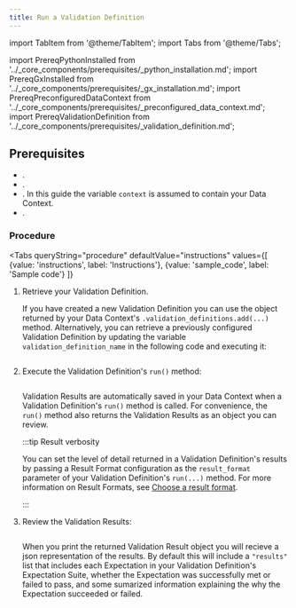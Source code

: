 ```yaml
---
title: Run a Validation Definition
---
```

import TabItem from '@theme/TabItem';
import Tabs from '@theme/Tabs';

import PrereqPythonInstalled from '../_core_components/prerequisites/_python_installation.md';
import PrereqGxInstalled from '../_core_components/prerequisites/_gx_installation.md';
import PrereqPreconfiguredDataContext from '../_core_components/prerequisites/_preconfigured_data_context.md';
import PrereqValidationDefinition from '../_core_components/prerequisites/_validation_definition.md';


## Prerequisites

- <PrereqPythonInstalled/>.
- <PrereqGxInstalled/>.
- <PrereqPreconfiguredDataContext/>. In this guide the variable `context` is assumed to contain your Data Context.
- <PrereqValidationDefinition/>.

### Procedure

<Tabs 
   queryString="procedure"
   defaultValue="instructions"
   values={[
      {value: 'instructions', label: 'Instructions'},
      {value: 'sample_code', label: 'Sample code'}
   ]}
>

<TabItem value="instructions" label="Instructions">

1. Retrieve your Validation Definition.

   If you have created a new Validation Definition you can use the object returned by your Data Context's `.validation_definitions.add(...)` method.  Alternatively, you can retrieve a previously configured Validation Definition by updating the variable `validation_definition_name` in the following code and executing it:

   ```python title="Python name="docs/docusaurus/docs/core/run_validations/_examples/run_a_validation_definition.py - retrieve a Validation Definition"
   ```

2. Execute the Validation Definition's `run()` method:

   ```python title="Python" name="docs/docusaurus/docs/core/run_validations/_examples/run_a_validation_definition.py - run a Validation Definition"
   ```

   Validation Results are automatically saved in your Data Context when a Validation Definition's `run()` method is called.  For convenience, the `run()` method also returns the Validation Results as an object you can review.

   :::tip Result verbosity

   You can set the level of detail returned in a Validation Definition's results by passing a Result Format configuration as the `result_format` parameter of your Validation Definition's `run(...)` method.  For more information on Result Formats, see [Choose a result format](/core/trigger_actions_based_on_results/choose_a_result_format/choose_a_result_format.md).

   :::

3. Review the Validation Results:
 
   ```python title="Python" name="docs/docusaurus/docs/core/run_validations/_examples/run_a_validation_definition.py - review Validation Results"
   ```
   
   When you print the returned Validation Result object you will recieve a json representation of the results.  By default this will include a `"results"` list that includes each Expectation in your Validation Definition's Expectation Suite, whether the Expectation was successfully met or failed to pass, and some sumarized information explaining the why the Expectation succeeded or failed.

</TabItem>

<TabItem value="sample_code" label="Sample code">

```python showLineNumbers title="Python" name="docs/docusaurus/docs/core/run_validations/_examples/run_a_validation_definition.py - full code example"
```

</TabItem>

</Tabs>

